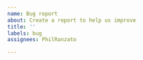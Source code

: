```yaml
---
name: Bug report
about: Create a report to help us improve
title: ''
labels: bug
assignees: PhilRanzato

---
```



